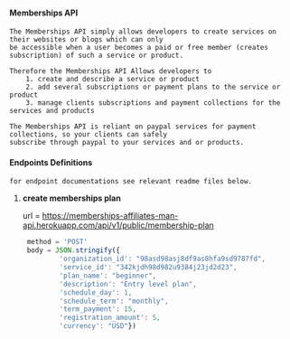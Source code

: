#### Memberships API 
    The Memberships API simply allows developers to create services on their websites or blogs which can only 
    be accessible when a user becomes a paid or free member (creates subscription) of such a service or product. 
    
    Therefore the Memberships API Allows developers to 
        1. create and describe a service or product
        2. add several subscriptions or payment plans to the service or product
        3. manage clients subscriptions and payment collections for the services and products
    
    The Memberships API is reliant on paypal services for payment collections, so your clients can safely 
    subscribe through paypal to your services and or products.


#### Endpoints Definitions
    for endpoint documentations see relevant readme files below.

1. **create memberships plan**
   
    url = https://memberships-affiliates-man-api.herokuapp.com/api/v1/public/membership-plan
   ```javascript
    method = 'POST'
    body = JSON.stringify({ 
            'organization_id': "98asd98asj8df9as8hfa9sd9787fd",
            'service_id': "342kjdh98d982u9384j23jd2d23",
            'plan_name': "beginner",
            'description': "Entry level plan",
            'schedule_day': 1,
            'schedule_term': "monthly",
            'term_payment': 15,
            'registration_amount': 5,
            'currency': "USD"})
   ```
   